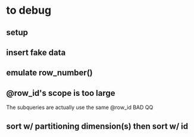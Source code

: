 # to debug
## setup 
## insert fake data
## emulate row_number()
## @row_id's scope is too large
The subqueries are actually use the same @row_id
BAD QQ
## sort w/ partitioning dimension(s) then sort w/ id